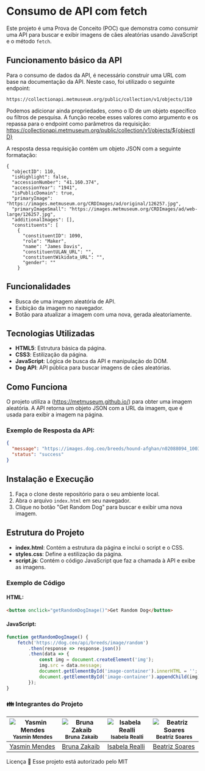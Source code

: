 # Consumo de API com fetch
Este projeto é uma Prova de Conceito (POC) que demonstra como consumir uma API para buscar e exibir imagens de cães aleatórias usando JavaScript e o método `fetch`.

## Funcionamento básico da API
Para o consumo de dados da API, é necessário construir uma URL com base na documentação da API. Neste caso, foi utilizado o seguinte endpoint:
```
https://collectionapi.metmuseum.org/public/collection/v1/objects/110
```
Podemos adicionar ainda propriedades, como o ID de um objeto específico ou filtros de pesquisa. A função recebe esses valores como argumento e os repassa para o endpoint como parâmetros da requisição:
https://collectionapi.metmuseum.org/public/collection/v1/objects/${objectID}

A resposta dessa requisição contém um objeto JSON com a seguinte formatação:

```
{
  "objectID": 110,
  "isHighlight": false,
  "accessionNumber": "41.160.374",
  "accessionYear": "1941",
  "isPublicDomain": true,
  "primaryImage": "https://images.metmuseum.org/CRDImages/ad/original/126257.jpg",
  "primaryImageSmall": "https://images.metmuseum.org/CRDImages/ad/web-large/126257.jpg",
  "additionalImages": [],
  "constituents": [
    {
      "constituentID": 1090,
      "role": "Maker",
      "name": "James Davis",
      "constituentULAN_URL": "",
      "constituentWikidata_URL": "",
      "gender": ""
    }
```
## Funcionalidades
- Busca de uma imagem aleatória de API.
- Exibição da imagem no navegador.
- Botão para atualizar a imagem com uma nova, gerada aleatoriamente.

## Tecnologias Utilizadas
- **HTML5**: Estrutura básica da página.
- **CSS3**: Estilização da página.
- **JavaScript**: Lógica de busca da API e manipulação do DOM.
- **Dog API**: API pública para buscar imagens de cães aleatórias.

## Como Funciona
O projeto utiliza a (https://metmuseum.github.io/) para obter uma imagem aleatória. A API retorna um objeto JSON com a URL da imagem, que é usada para exibir a imagem na página.

### Exemplo de Resposta da API:
```json
{
  "message": "https://images.dog.ceo/breeds/hound-afghan/n02088094_1003.jpg",
  "status": "success"
}
```

## Instalação e Execução
1. Faça o clone deste repositório para o seu ambiente local.
2. Abra o arquivo `index.html` em seu navegador.
3. Clique no botão "Get Random Dog" para buscar e exibir uma nova imagem.

## Estrutura do Projeto
- **index.html**: Contém a estrutura da página e inclui o script e o CSS.
- **styles.css**: Define a estilização da página.
- **script.js**: Contém o código JavaScript que faz a chamada à API e exibe as imagens.

### Exemplo de Código
#### HTML:
```html
<button onclick="getRandomDogImage()">Get Random Dog</button>
```

#### JavaScript:
```javascript
function getRandomDogImage() {
    fetch('https://dog.ceo/api/breeds/image/random')
        .then(response => response.json())
        .then(data => {
            const img = document.createElement('img');
            img.src = data.message;
            document.getElementById('image-container').innerHTML = '';
            document.getElementById('image-container').appendChild(img);
        });
}
```

### :family: Integrantes do Projeto

| ![Yasmin Mendes](https://avatars.githubusercontent.com/u/178385852?v=4) <br> <sub> Yasmin Mendes </sub> | ![Bruna Zakaib](https://avatars.githubusercontent.com/u/130071892?v=4) <br> <sub> Bruna Zakaib </sub> | ![Isabela Realli](https://avatars.githubusercontent.com/u/180230011?v=4) <br> <sub> Isabela Realli </sub> | ![Beatriz Soares](https://avatars.githubusercontent.com/u/180229545?v=4) <br> <sub> Beatriz Soares </sub> |
| --- | --- | --- | --- |
| [Yasmin Mendes](https://github.com/YasminMSouza) | [Bruna Zakaib](https://github.com/brunazpessoa) | [Isabela Realli](https://github.com/IsabelaReali) | [Beatriz Soares](https://github.com/Beatriz-sol) |

Licença 📝
Esse projeto está autorizado pelo MIT


